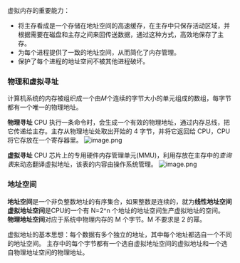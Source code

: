 虚拟内存的重要能力：
* 将主存看成是一个存储在地址空间的高速缓存，在主存中只保存活动区域，并根据需要在磁盘和主存之间来回传送数据，通过这种方式，高效地保存了主存。
* 为每个进程提供了一致的地址空间，从而简化了内存管理。
* 保护了每个进程的地址空间不被其他进程破坏。

### 物理和虚拟寻址
计算机系统的内存被组织成一个由*M*个连续的字节大小的单元组成的数组，每字节都有一个唯一的物理地址。

**物理寻址**
CPU 执行一条命令时，会生成一个有效的物理地址，通过内存总线，把它传递给主存。主存从物理地址处取出开始的 4 字节，并将它返回给 CPU，CPU 将它存放在一个寄存器里。
![image.png](https://s2.loli.net/2021/12/19/hkz9p1l45wC6RLj.png)

**虚拟寻址**
CPU 芯片上的专用硬件内存管理单元(MMU)，利用存放在主存中的*查询表*来动态翻译虚拟地址，该表的内容由操作系统管理。
![image.png](https://s2.loli.net/2021/12/19/MKrpIO6QvDlaYHN.png)

### 地址空间
**地址空间**是一个非负整数地址的有序集合，如果整数是连续的，就为**线性地址空间**
**虚拟地址空间**是CPU的一个有 N=2^n 个地址的地址空间生产虚拟地址的空间。
**物理地址空间**对应于系统中物理内存的 M 个字节。M 不要求是 2 的幂。

虚拟地址的基本思想：每个数据有多个独立的地址，其中每个地址都选自一个不同的地址空间。
主存中的每个字节都有一个选自虚拟地址空间的虚拟地址和一个选自物理地址空间的物理地址。

















